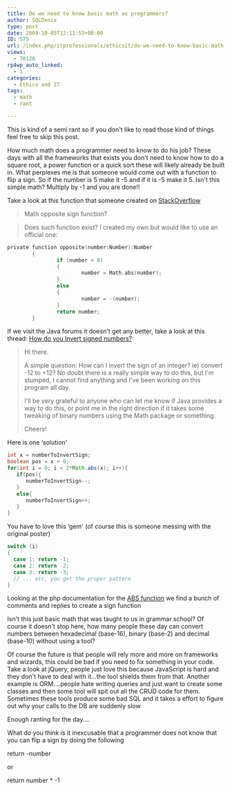 ```yaml
---
title: Do we need to know basic math as programmers?
author: SQLDenis
type: post
date: 2009-10-05T12:11:53+00:00
ID: 575
url: /index.php/itprofessionals/ethicsit/do-we-need-to-know-basic-math-as-program/
views:
  - 70128
rp4wp_auto_linked:
  - 1
categories:
  - Ethics and IT
tags:
  - math
  - rant

---
```

This is kind of a semi rant so if you don't like to read those kind of things feel free to skip this post.

How much math does a programmer need to know to do his job? These days with all the frameworks that exists you don't need to know how to do a square root, a power function or a quick sort these will likely already be built in. What perplexes me is that someone would come out with a function to flip a sign. So if the number is 5 make it -5 and if it is -5 make it 5. Isn't this simple math? Multiply by -1 and you are done!!

Take a look at this function that someone created on [StackOverflow][1]

> Math opposite sign function?
  
> Does such function exist? I created my own but would like to use an official one:

```c
private function opposite(number:Number):Number
        {
                if (number < 0)
                {
                        number = Math.abs(number);
                }
                else
                {
                        number = -(number);
                }
                return number;
        }
```

If we visit the Java forums it doesn't get any better, take a look at this thread: [How do you Invert signed numbers?][2]

> Hi there. 
> 
> A simple question: How can I invert the sign of an integer? ie) convert -12 to +12? No doubt there is a really simple way to do this, but I'm stumped, I cannot find anything and I've been working on this program all day. 
> 
> I'll be very grateful to anyone who can let me know if Java provides a way to do this, or point me in the right direction if it takes some tweaking of binary numbers using the Math package or something. 
> 
> Cheers!

Here is one &#8216;solution'

```Java
int x = numberToInvertSign;
boolean pos = x > 0;
for(int i = 0; i < 2*Math.abs(x); i++){
   if(pos){
      numberToInvertSign--;
   }
   else{
      numberToInvertSign++;
   }
}
```
You have to love this &#8216;gem' (of course this is someone messing with the original poster)

```java
switch (i)
{
  case 1: return -1;
  case 2: return -2;
  case 3: return -3;
  // ... etc, you get the proper pattern
}
```

Looking at the php documentation for the [ABS function][3] we find a bunch of comments and replies to create a sign function



Isn't this just basic math that was taught to us in grammar school? Of course it doesn't stop here, how many people these day can convert numbers between hexadecimal (base-16), binary (base-2) and decimal (base-10) without using a tool?
  
Of course the future is that people will rely more and more on frameworks and wizards, this could be bad if you need to fix something in your code. Take a look at jQuery, people just love this because JavaScript is hard and they don't have to deal with it…the tool shields them from that. Another example is ORM….people hate writing queries and just want to create some classes and then some tool will spit out all the CRUD code for them. Sometimes these tools produce some bad SQL and it takes a effort to figure out why your calls to the DB are suddenly slow

Enough ranting for the day….
  
What do you think is it inexcusable that a programmer does not know that you can flip a sign by doing the following

return -number 

or 

return number * -1

 [1]: http://stackoverflow.com/questions/1059480/math-opposite-sign-function
 [2]: http://forums.sun.com/thread.jspa?threadID=5404590&start=0
 [3]: http://us.php.net/manual/en/function.abs.php#58508
